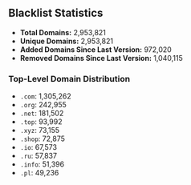 ## Blacklist Statistics

- **Total Domains:** 2,953,821
- **Unique Domains:** 2,953,821
- **Added Domains Since Last Version:** 972,020
- **Removed Domains Since Last Version:** 1,040,115

### Top-Level Domain Distribution

-  `.com`: 1,305,262
-  `.org`: 242,955
-  `.net`: 181,502
-  `.top`: 93,992
-  `.xyz`: 73,155
-  `.shop`: 72,875
-  `.io`: 67,573
-  `.ru`: 57,837
-  `.info`: 51,396
-  `.pl`: 49,236
